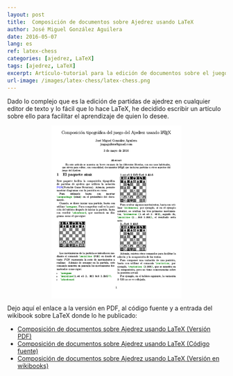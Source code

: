 ```yaml
---
layout: post
title:  Composición de documentos sobre Ajedrez usando LaTeX
author: José Miguel González Aguilera
date: 2016-05-07
lang: es
ref: latex-chess
categories: [ajedrez, LaTeX]
tags: [ajedrez, LaTeX]
excerpt: Artículo-tutorial para la edición de documentos sobre el juego del Ajedrez utilizando LaTeX, que facilita la concentración en la tarea de escribir el contenido, con un resultado gráfico excelente.
url-image: /images/latex-chess/latex-chess.png
---
```


Dado lo complejo que es la edición de partidas de ajedrez en cualquier editor de texto y lo fácil que lo hace LaTeX, he decidido escribir un artículo sobre ello para facilitar el aprendizaje de quien lo desee.


<img src="/images/latex-chess/latex-chess-full.png" style="display:block;margin-left:auto; margin-right:auto;" width="300px"/>

Dejo aquí el enlace a la versión en PDF, al código fuente y a entrada del wikibook sobre LaTeX donde lo he publicado:

* [Composición de documentos sobre Ajedrez usando
LaTeX (Versión PDF)](/files/latex_chess/latex_chess.pdf)
* [Composición de documentos sobre Ajedrez usando
LaTeX (Código fuente)](/files/latex_chess/latex_chess.tex)
* [Composición de documentos sobre Ajedrez usando LaTeX (Versión en
wikibooks)](http://es.wikibooks.org/wiki/Manual_de_LaTeX/Otros/Paquetes_para_componer_documentos_sobre_el_juego_del_Ajedrez)
